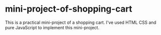 # mini-project-of-shopping-cart
This is a practical mini-project of a shopping cart. I've used HTML CSS and pure JavaScript to implement this mini-project.
